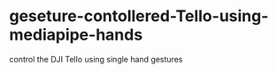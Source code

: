 # geseture-contollered-Tello-using-mediapipe-hands
control the DJI Tello using single hand gestures
